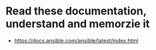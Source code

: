 # Read these documentation, understand and memorzie it
- https://docs.ansible.com/ansible/latest/index.html